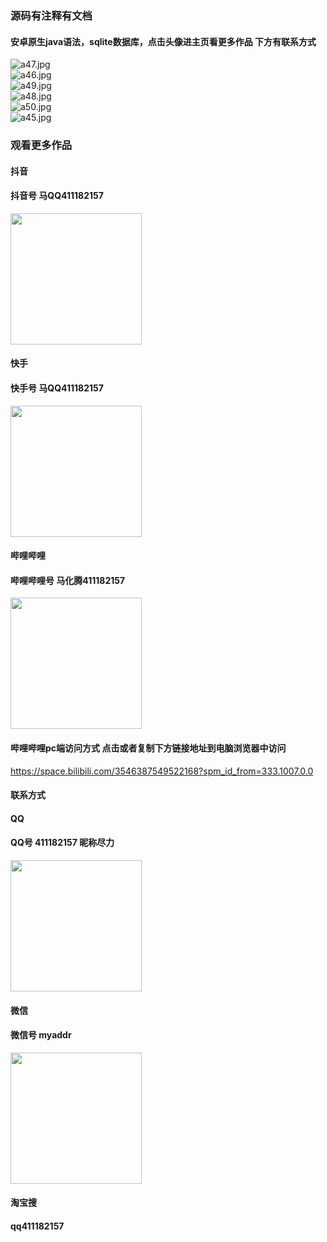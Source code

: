 ### 源码有注释有文档

#### 安卓原生java语法，sqlite数据库，点击头像进主页看更多作品 下方有联系方式
 <img src='https://img.alicdn.com/imgextra/i4/1658540494/O1CN01g37YZs1FWIbaPAFTl_!!1658540494.jpg' alt='a47.jpg' /></br> 
 <img src='https://img.alicdn.com/imgextra/i3/1658540494/O1CN01rR1iTs1FWIbXz7Lxz_!!1658540494.jpg' alt='a46.jpg' /></br> 
 <img src='https://img.alicdn.com/imgextra/i1/1658540494/O1CN0143CU4Z1FWIbbE5Jh2_!!1658540494.jpg' alt='a49.jpg' /></br> 
 <img src='https://img.alicdn.com/imgextra/i4/1658540494/O1CN01d0gYIS1FWIbbonzDj_!!1658540494.jpg' alt='a48.jpg' /></br> 
 <img src='https://img.alicdn.com/imgextra/i4/1658540494/O1CN01utChx91FWIbXz8ICC_!!1658540494.jpg' alt='a50.jpg' /></br> 
 <img src='https://img.alicdn.com/imgextra/i4/1658540494/O1CN016OswhL1FWIbcdG37r_!!1658540494.jpg' alt='a45.jpg' /></br>
### 观看更多作品

#### 抖音
#### 抖音号  马QQ411182157
<img src="https://gitee.com/QQ411182157/mingpian/raw/master/douyin.png" width="210px">

#### 快手
#### 快手号  马QQ411182157

<img src="https://gitee.com/QQ411182157/mingpian/raw/master/kuaishou.jpg" width="210px">

#### 哔哩哔哩
#### 哔哩哔哩号  马化腾411182157

<img src="https://gitee.com/QQ411182157/mingpian/raw/master/bili.png" width="210px">

#### 哔哩哔哩pc端访问方式 点击或者复制下方链接地址到电脑浏览器中访问

https://space.bilibili.com/3546387549522168?spm_id_from=333.1007.0.0


#### 联系方式
#### QQ
#### QQ号 411182157 昵称尽力

<img src="https://gitee.com/QQ411182157/mingpian/raw/master/qq.jpg" width="210px">

#### 微信
#### 微信号 myaddr

<img src="https://gitee.com/QQ411182157/mingpian/raw/master/weixin.png" width="210px">

#### 淘宝搜
#### qq411182157
